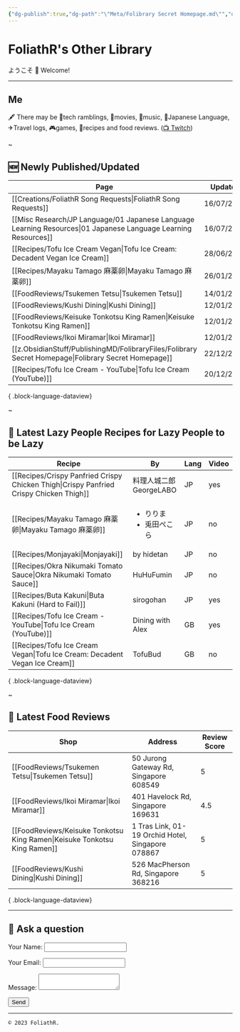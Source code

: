 ```yaml
---
{"dg-publish":true,"dg-path":"\"Meta/Folibrary Secret Homepage.md\"","dg-permalink":"secret-home","permalink":"/secret-home/","hide":true,"dgShowInlineTitle":"false","noteIcon":""}
---
```



# FoliathR's Other Library
ようこそ 👋 Welcome! 

---
## Me
🖋  There may be 📱tech ramblings, 🎥movies, 🎵music, 🗾Japanese Language, ✈Travel logs, 🎮games, 🍙recipes and food reviews.
([📺 Twitch](https://twitch.tv/foliathr))

~
## 🆕 Newly Published/Updated

| Page                                                                                                              | Updated    | Category                                    | Lang |
| ----------------------------------------------------------------------------------------------------------------- | ---------- | ------------------------------------------- | ---- |
| [[Creations/FoliathR Song Requests\|FoliathR Song Requests]]                                                   | 16/07/2024 | Creations                                   | \-   |
| [[Misc Research/JP Language/01 Japanese Language Learning Resources\|01 Japanese Language Learning Resources]] | 16/07/2024 | Misc Research/JP Language                   | \-   |
| [[Recipes/Tofu Ice Cream Vegan\|Tofu Ice Cream: Decadent Vegan Ice Cream]]                                     | 28/06/2024 | Recipes                                     | GB   |
| [[Recipes/Mayaku Tamago 麻薬卵\|Mayaku Tamago 麻薬卵]]                                                               | 26/01/2024 | Recipes                                     | JP   |
| [[FoodReviews/Tsukemen Tetsu\|Tsukemen Tetsu]]                                                                 | 14/01/2024 | FoodReviews                                 | \-   |
| [[FoodReviews/Kushi Dining\|Kushi Dining]]                                                                     | 12/01/2024 | FoodReviews                                 | \-   |
| [[FoodReviews/Keisuke Tonkotsu King Ramen\|Keisuke Tonkotsu King Ramen]]                                       | 12/01/2024 | FoodReviews                                 | \-   |
| [[FoodReviews/Ikoi Miramar\|Ikoi Miramar]]                                                                     | 12/01/2024 | FoodReviews                                 | \-   |
| [[z.ObsidianStuff/PublishingMD/FolibraryFiles/Folibrary Secret Homepage\|Folibrary Secret Homepage]]           | 22/12/2023 | z.ObsidianStuff/PublishingMD/FolibraryFiles | \-   |
| [[Recipes/Tofu Ice Cream - YouTube\|Tofu Ice Cream (YouTube)]]                                                 | 20/12/2023 | Recipes                                     | GB   |

{ .block-language-dataview}

~
## 🥄 Latest Lazy People Recipes for Lazy People to be Lazy

| Recipe                                                                                    | By                                  | Lang | Video |
| ----------------------------------------------------------------------------------------- | ----------------------------------- | ---- | ----- |
| [[Recipes/Crispy Panfried Crispy Chicken Thigh\|Crispy Panfried Crispy Chicken Thigh]] | 料理人城二郎 GeorgeLABO                   | JP   | yes   |
| [[Recipes/Mayaku Tamago 麻薬卵\|Mayaku Tamago 麻薬卵]]                                       | <ul><li>りりま</li><li>兎田ぺこら</li></ul> | JP   | no    |
| [[Recipes/Monjayaki\|Monjayaki]]                                                       | by hidetan                          | JP   | no    |
| [[Recipes/Okra Nikumaki Tomato Sauce\|Okra Nikumaki Tomato Sauce]]                     | HuHuFumin                           | JP   | no    |
| [[Recipes/Buta Kakuni\|Buta Kakuni (Hard to Fail)]]                                    | sirogohan                           | JP   | yes   |
| [[Recipes/Tofu Ice Cream - YouTube\|Tofu Ice Cream (YouTube)]]                         | Dining with Alex                    | GB   | yes   |
| [[Recipes/Tofu Ice Cream Vegan\|Tofu Ice Cream: Decadent Vegan Ice Cream]]             | TofuBud                             | GB   | no    |

{ .block-language-dataview}

~
## 🍜 Latest Food Reviews

| Shop                                                                        | Address                                           | Review Score |
| --------------------------------------------------------------------------- | ------------------------------------------------- | ------------ |
| [[FoodReviews/Tsukemen Tetsu\|Tsukemen Tetsu]]                           | 50 Jurong Gateway Rd, Singapore 608549            | 5            |
| [[FoodReviews/Ikoi Miramar\|Ikoi Miramar]]                               | 401 Havelock Rd, Singapore 169631                 | 4.5          |
| [[FoodReviews/Keisuke Tonkotsu King Ramen\|Keisuke Tonkotsu King Ramen]] | 1 Tras Link, 01-19 Orchid Hotel, Singapore 078867 | 5            |
| [[FoodReviews/Kushi Dining\|Kushi Dining]]                               | 526 MacPherson Rd, Singapore 368216               | 5            |

{ .block-language-dataview}

---
## 💬 Ask a question
<form name="contact" method="POST" data-netlify="true">
  <p>
    <label>Your Name: <input type="text" name="name" /></label>
  </p>
  <p>
    <label>Your Email: <input type="email" name="email" /></label>
  </p>
  <p>
    <label>Message: <textarea name="message"></textarea></label>
  </p>
  <p>
    <button type="submit">Send</button>
  </p>
</form>

---

`© 2023 FoliathR. `
